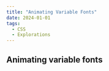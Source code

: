 ```yaml
---
title: "Animating Variable Fonts"
date: 2024-01-01
tags:
  - CSS
  - Explorations
---
```




## Animating variable fonts
